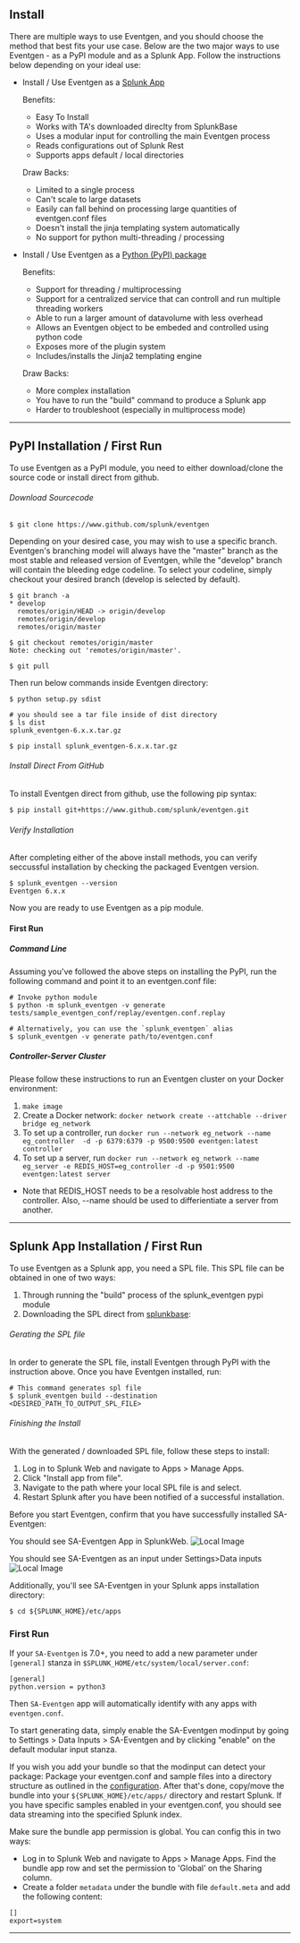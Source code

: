 ## Install

There are multiple ways to use Eventgen, and you should choose the method that best fits your use case.
Below are the two major ways to use Eventgen - as a PyPI module and as a Splunk App. Follow the instructions below depending on your ideal use:

* Install / Use Eventgen as a [Splunk App](#splunk-app-installation)

    Benefits:
  * Easy To Install
  * Works with TA's downloaded direclty from SplunkBase
  * Uses a modular input for controlling the main Eventgen process
  * Reads configurations out of Splunk Rest
  * Supports apps default / local directories
  
  Draw Backs:
  * Limited to a single process
  * Can't scale to large datasets
  * Easily can fall behind on processing large quantities of eventgen.conf files
  * Doesn't install the jinja templating system automatically
  * No support for python multi-threading / processing

* Install / Use Eventgen as a [Python (PyPI) package](#pypi-installation)

    Benefits:
  * Support for threading / multiprocessing
  * Support for a centralized service that can controll and run multiple threading workers
  * Able to run a larger amount of datavolume with less overhead
  * Allows an Eventgen object to be embeded and controlled using python code
  * Exposes more of the plugin system
  * Includes/installs the Jinja2 templating engine
  
  Draw Backs:
  * More complex installation
  * You have to run the "build" command to produce a Splunk app
  * Harder to troubleshoot (especially in multiprocess mode)

---

## <a name="pypi-installation"></a>PyPI Installation / First Run

To use Eventgen as a PyPI module, you need to either download/clone the source code or install direct from github. 

###### Download Sourcecode
```
$ git clone https://www.github.com/splunk/eventgen
```
Depending on your desired case, you may wish to use a specific branch.  Eventgen's branching model will always have the "master" branch as the most stable and released version of Eventgen, while the "develop" branch will contain the bleeding edge codeline.
To select your codeline, simply checkout your desired branch (develop is selected by default).

```
$ git branch -a
* develop
  remotes/origin/HEAD -> origin/develop
  remotes/origin/develop
  remotes/origin/master
  
$ git checkout remotes/origin/master
Note: checking out 'remotes/origin/master'.

$ git pull
```

Then run below commands inside Eventgen directory:
```
$ python setup.py sdist

# you should see a tar file inside of dist directory
$ ls dist
splunk_eventgen-6.x.x.tar.gz

$ pip install splunk_eventgen-6.x.x.tar.gz

```
###### Install Direct From GitHub
To install Eventgen direct from github, use the following pip syntax:

```
$ pip install git+https://www.github.com/splunk/eventgen.git
```

###### Verify Installation

After completing either of the above install methods, you can verify seccussful installation by checking the packaged Eventgen version.
```
$ splunk_eventgen --version
Eventgen 6.x.x
```
Now you are ready to use Eventgen as a pip module.


#### First Run
##### Command Line ###

Assuming you've followed the above steps on installing the PyPI, run the following command and point it to an eventgen.conf file:

```
# Invoke python module
$ python -m splunk_eventgen -v generate tests/sample_eventgen_conf/replay/eventgen.conf.replay

# Alternatively, you can use the `splunk_eventgen` alias
$ splunk_eventgen -v generate path/to/eventgen.conf
```

##### Controller-Server Cluster ###

Please follow these instructions to run an Eventgen cluster on your Docker environment:

1. `make image`
2. Create a Docker network: `docker network create --attchable --driver bridge eg_network`
3. To set up a controller, run `docker run --network eg_network --name eg_controller  -d -p 6379:6379 -p 9500:9500 eventgen:latest controller`
4. To set up a server, run `docker run --network eg_network --name eg_server -e REDIS_HOST=eg_controller -d -p 9501:9500 eventgen:latest server`
* Note that REDIS_HOST needs to be a resolvable host address to the controller. Also, --name should be used to differientiate a server from another.

---

## <a name="splunk-app-installation"></a>Splunk App Installation / First Run

To use Eventgen as a Splunk app, you need a SPL file. This SPL file can be obtained in one of two ways:
1. Through running the "build" process of the splunk_eventgen pypi module
2. Downloading the SPL direct from [splunkbase](https://splunkbase.splunk.com/app/1924/): 

###### Gerating the SPL file
In order to generate the SPL file, install Eventgen through PyPI with the instruction above.
Once you have Eventgen installed, run:

```
# This command generates spl file
$ splunk_eventgen build --destination <DESIRED_PATH_TO_OUTPUT_SPL_FILE>
```

###### Finishing the Install
With the generated / downloaded SPL file, follow these steps to install:
1. Log in to Splunk Web and navigate to Apps > Manage Apps.
2. Click "Install app from file".
3. Navigate to the path where your local SPL file is and select.
4. Restart Splunk after you have been notified of a successful installation.

Before you start Eventgen, confirm that you have successfully installed SA-Eventgen: 

You should see SA-Eventgen App in SplunkWeb.
![Local Image](./images/splunk_web_sa_eventgen.png)

You should see SA-Eventgen as an input under Settings>Data inputs
![Local Image](./images/splunk_web_sa_eventgen_modinput.png)

Additionally, you'll see SA-Eventgen in your Splunk apps installation directory:
```
$ cd ${SPLUNK_HOME}/etc/apps
```

### First Run
If your `SA-Eventgen` is 7.0+, you need to add a new parameter under `[general]` stanza in `$SPLUNK_HOME/etc/system/local/server.conf`:
```
[general]
python.version = python3
```
Then `SA-Eventgen` app will automatically identify with any apps with `eventgen.conf`.

To start generating data, simply enable the SA-Eventgen modinput by going to Settings > Data Inputs > SA-Eventgen and by clicking "enable" on the default modular input stanza.

If you wish you add your bundle so that the modinput can detect your package:
Package your eventgen.conf and sample files into a directory structure as outlined in the [configuration](CONFIGURE.md). After that's done, copy/move the bundle into your `${SPLUNK_HOME}/etc/apps/` directory and restart Splunk. If you have specific samples enabled in your eventgen.conf, you should see data streaming into the specified Splunk index.

Make sure the bundle app permission is global. You can config this in two ways:
* Log in to Splunk Web and navigate to Apps > Manage Apps. Find the bundle app row and set the permission to 'Global' on the Sharing column.
* Create a folder `metadata` under the bundle with file `default.meta` and add the following content:
```
[]
export=system
```

---
